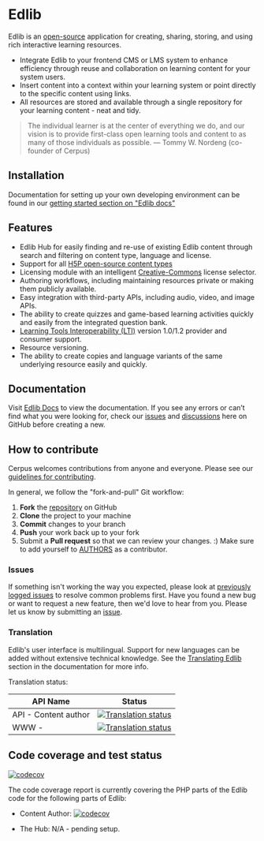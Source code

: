 # Edlib 


Edlib is an [open-source](https://github.com/cerpus/Edlib/blob/master/LICENSE) application for creating, sharing, storing, and using rich interactive learning resources.

* Integrate Edlib to your frontend CMS or LMS system to enhance efficiency through reuse and collaboration on learning content for your system users. 
* Insert content into a context within your learning system or point directly to the specific content using links. 
* All resources are stored and available through a single repository for your learning content - neat and tidy.

> The individual learner is at the center of everything we do, and our vision is to provide first-class open learning tools and content to as many of those individuals as possible. &mdash; Tommy W. Nordeng (co-founder of Cerpus)


## Installation

Documentation for setting up your own developing environment can be found in our [getting started section on "Edlib docs"](https://docs.edlib.com/docs/developers/getting-started) 


## Features

* Edlib Hub for easily finding and re-use of existing Edlib content through search and filtering on content type, language and license.
* Support for all [H5P open-source content types](https://h5p.org/content-types-and-applications)
* Licensing module with an intelligent [Creative-Commons](https://creativecommons.org/) license selector.
* Authoring workflows, including maintaining resources private or making them publicly available.
* Easy integration with third-party APIs, including audio, video, and image APIs.
* The ability to create quizzes and game-based learning activities quickly and easily from the integrated question bank.
* [Learning Tools Interoperability (LTI)](https://www.imsglobal.org/activity/learning-tools-interoperability) version 1.0/1.2 provider and consumer support.
* Resource versioning. 
* The ability to create copies and language variants of the same underlying resource easily and quickly.



## Documentation

Visit [Edlib Docs](https://docs.edlib.com) to view the documentation. If you see any errors or can’t find what you were looking for, check our [issues](https://github.com/cerpus/Edlib/issues) and [discussions](https://github.com/cerpus/Edlib/discussions) here on GitHub before creating a new.

## How to contribute

Cerpus welcomes contributions from anyone and everyone. Please see our [guidelines for contributing](https://github.com/Cerpus/Edlib/blob/master/CONTRIBUTING.md).

In general, we follow the "fork-and-pull" Git workflow:

 1. **Fork** the [repository](https://github.com/cerpus/Edlib) on GitHub
 2. **Clone** the project to your machine
 3. **Commit** changes to your branch
 4. **Push** your work back up to your fork
 5. Submit a **Pull request** so that we can review your changes. :) Make sure to add yourself to [AUTHORS](https://github.com/cerpus/Edlib/blob/master/AUTHORS.md) as a contributor.

### Issues

If something isn't working the way you expected, please look at [previously logged issues](https://github.com/cerpus/Edlib/issues?q=is%3Aissue+is%3Aclosed) to resolve common problems first. Have you found a new bug or want to request a new feature, then we'd love to hear from you.  Please let us know by submitting an [issue](https://github.com/cerpus/Edlib/issues).

### Translation

Edlib's user interface is multilingual. Support for new languages can be added without extensive technical knowledge. See the [Translating Edlib](https://docs.edlib.com/docs/developers/contributing/translation) section in the documentation for more info.

Translation status:

| API Name             | Status                                         |
|----------------------|------------------------------------------------|
| API - Content author | [![Translation status](https://weblate.edlib.com/widgets/content-author/-/multi-auto.svg)](https://weblate.edlib.com/engage/content-author/) |
| WWW -                | [![Translation status](https://weblate.edlib.com/widgets/www/-/www/multi-auto.svg)](https://weblate.edlib.com/engage/www/) |



## Code coverage and test status

[![codecov](https://codecov.io/github/cerpus/Edlib/branch/master/graph/badge.svg?token=E3ZWIO0XR8)](https://codecov.io/github/cerpus/Edlib)

The code coverage report is currently covering the PHP parts of the Edlib code for the following parts of Edlib:

- Content Author: [![codecov](https://codecov.io/github/cerpus/Edlib/branch/master/graph/badge.svg?token=E3ZWIO0XR8)](https://codecov.io/github/cerpus/Edlib)

- The Hub: N/A - pending setup.

